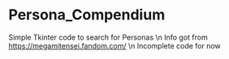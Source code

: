 # Persona_Compendium
Simple Tkinter code to search for Personas \n
Info got from https://megamitensei.fandom.com/ \n
Incomplete code for now
